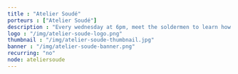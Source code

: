 ```yaml
---
title : "Atelier Soudé"
porteurs : ["Atelier Soudé"]
description : "Every wednesday at 6pm, meet the soldermen to learn how to repair your daily household electronics and fight against planned obsolescence."
logo : "/img/atelier-soude-logo.png"
thumbnail : "/img/atelier-soude-thumbnail.jpg"
banner : "/img/atelier-soude-banner.png"
recurring: "no"
node: ateliersoude
---
```

